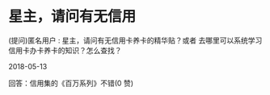 # 星主，请问有无信用

(提问)匿名用户 : 星主，请问有无信用卡养卡的精华贴？或者 去哪里可以系统学习信用卡办卡养卡的知识？怎么查找？

2018-05-13

回答：信用集的《百万系列》不错(0 赞)